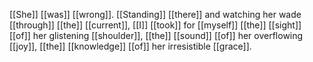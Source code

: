 [[She]] [[was]] [[wrong]]. [[Standing]] [[there]] and watching her wade [[through]] [[the]] [[current]], [[I]] [[took]] for [[myself]] [[the]] [[sight]] [[of]] her glistening [[shoulder]], [[the]] [[sound]] [[of]] her overflowing [[joy]], [[the]] [[knowledge]] [[of]] her irresistible [[grace]].